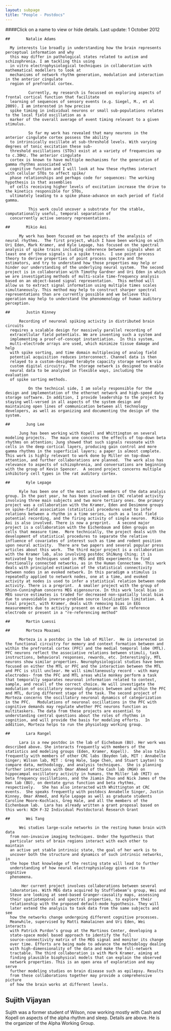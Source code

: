 ```yaml
---
layout: subpage
title: "People - Postdocs"
---
```


####Click on a name to view or hide details. Last update: 1 October 2012

    ##       Natalie Adams
      
      My interests lie broadly in understanding how the brain represents perceptual information and why
      this may differ in pathological states related to autism and schizophrenia. I am tackling this using
      in vitro electrophysiological techniques in collaboration with mathematical modellers to look at
      mechanisms of network rhythm generation, modulation and interaction in the anterior cingulate
      region of prefrontal cortex.

              Currently, my research is focussed on exploring aspects of frontal cortical function that facilitate
      learning of sequences of sensory events (e.g. Siegel, M., et al 2009). I am interested in how precise
      spike timing in individual neurons or small sub-populations relates to the local field oscillation as a
      marker of the overall average of event timing relevant to a given stimulus.

              So far my work has revealed that many neurons in the anterior cingulate cortex possess the ability
      to intrinsically oscillate at sub-threshold levels. With varying degrees of tonic excitation these sub-
      threshold oscillations (STOs) exist at a variety of frequencies up to c.30Hz. The anterior cingulate
      cortex is known to have multiple mechanisms for the generation of gamma rhythms associated with
      cognitive function and I will look at how these rhythms interact with cellular STOs to affect spike/
      phase relationships and perhaps code for sequences: The working hypothesis is that assemblies
      of cells receiving higher levels of excitation increase the drive to the kinetics responsible for STOs,
      ultimately leading to a spike phase-advance on each period of field gamma.

              This work could uncover a substrate for the stable, computationally useful, temporal separation of
      concurrently active sensory representations.
       
    ##       Mikio Aoi

          My work has been focused on two aspects of the analysis of neural rhythms.  The first project, which I have been working on with Uri Eden, Mark Kramer, and Kyle Lepage, has focused on the spectral analysis of spike trains including coherence between signals when at least one of those signals is a spike train.  I use point process theory to derive properties of point process spectra and the estimators, and try to understand how those properties may help or hinder our understanding of the underlying neural system.  The second project is in collaboration with Timothy Gardner and Uri Eden in which we are investigating methods of multi-scale time-frequency analysis based on an object-based signal representation.  This method will allow us to extract signal information using multiple times scales simultaneously. This method may help to construct sharper spectral representations than are currently possible and we believe this operation may help to understand the phenomenology of human auditory perception.      
 
    ##       Justin Kinney

          Recording of neuronal spiking activity in distributed brain circuits
      requires a scalable design for massively parallel recording of
      extracellular field potentials. We are inventing such a system and
      implementing a proof-of-concept instantiation.  In this system,
      multi-electrode arrays are used, which minimize tissue damage and help
      with spike sorting, and time domain multiplexing of analog field
      potential acquisition reduces interconnect. Channel data is then
      relayed to a custom-designed terabyte capacity storage network via
      custom digital circuitry. The storage network is designed to enable
      neural data to be analyzed in flexible ways, including the evaluation
      of spike sorting methods.

              On the technical side, I am solely responsible for the design and implementation of the ethernet network and high-speed data storage software. In addition, I provide leadership to the project by staying well-versed in all aspects of the system design and maintaining open lines of communication between all technology developers, as well as organizing and documenting the design of the system.
      
    ##       Jung Lee

          Jung has been working with Kopell and Whittington on several modeling projects.  The main one concerns the effects of top-down beta rhythms on attention; Jung showed that such signals resonate with cells in the deep cortical layers, producing gain control and more gamma rhythms in the superficial layers; a paper is almost complete.  This work is highly relevant to work done by Miller on top-down attention, and further collaborations are planned.  The work also has relevance to aspects of schizophrenia, and conversations are beginning with the group of Kevin Spencer.  A second project concerns multiple inhibitory cell types in the rat auditory cortex.  
      
    ##       Kyle Lepage

          Kyle has been one of the most active members of the data analyis group. In the past year, he has been involved in CRC related activity involving three main subjects and two more tertiary ones. One primary project was a collaboration with the Kramer, Eden and Desimone groups on spike-field association (statistical procedures used to infer relations between a rhythm in a time series, such as a local field potential recording, and the firing activity of single neuron.  Mikio Aoi is also involved. There is now a preprint.   A second major project is a collaboration with the Eichenbaum and Eden groups on cells that measure time.  More technically, the project deals with the development of statistical procedures to separate the relative influence of covariates of interest such as time and rodent position upon neural activity.  There are two papers and several popular press articles about this work.  The third major project is a collaboration with the Kramer lab, also involving postdoc ShiNung Ching; it is motivated by techniques used in MEG and EEG experiments to find functionally connected networks, as in the Human Connectome. This work deals with principled estimation of the statistical connectivity between nodes in an evoked network. In this paradigm a stimulus is repeatedly applied to network nodes, one at a time, and evoked activity at nodes is used to infer a statistical relation between node activity. There is a preprint.  A smaller project with the group of Shinn-Cunningham concerns MEG eigensource. In this work local bias in MEG source estimates is traded for decreased non-spatially local bias due to unavoidable inverse-problem source localization limitation.  A final project, with Kramer, deals with removing bias in EEG measurements due to activity present on either an EEG reference electrode or present in a "re-referencing method"
      
    ##       Martin Luessi

    ##       Morteza Moazami

          Morteza is a postdoc in the lab of Miller.  He is interested in the functional circuitry for memory and context formation between and within the prefrontal cortex (PFC) and the medial temporal lobe (MTL).  PFC neurons reflect the associative relations between stimuli, task instructions, behavioral responses, rewards, etc. Interestingly, MTL neurons show similar properties. Neurophysiological studies have been focused on either the MTL or PFC and the interaction between the MTL and PFC is still unclear. He will simultaneously record - with many electrodes- from the PFC and MTL areas while monkey perform a task that temporally separates neuronal information related to context, sample, and recall of the correct choice. He will investigate the modulation of oscillatory neuronal dynamics between and within the PFC and MTL, during different stage of the task. The second project of Morteza concerns the oscillatory neuronal dynamics of categorization in the PFC.   Modulations of neuronal oscillations in the PFC with cognitive demands may regulate whether PFC neurons function as multitaskers. The data from these projects are essential to understanding central questions about the roles of rhythms in cognition, and will provide the basis for modeling efforts.  In addition, Morteza helps to run the physiology working group.
      
    ##       Lara Rangel

          Lara is a new postdoc in the lab of Eichebaum (BU). Her work was described above. She interacts frequently with members of the statistics and modeling groups (Eden, Kramer, Kopell).  She also talks frequently with members of other CRC labs (Boyden lab, MIT : Annabelle Singer; Wilson lab, MIT : Greg Hale, Sage Chen, and Stuart Layton) to compare data, methodology, and analysis techniques.  She is planning further interactions with Omar Ahmed of the Cash lab (MGH) on hippocampal oscillatory activity in humans, the Miller lab (MIT) on beta frequency oscillations, and the Jiamin Zhuo and Nick James of the Han lab (BU), on dentate gyrus function and beta rhythms, respectively.   She has also interacted with Whittington at CRC events.  She speaks frequently with postdocs Annabelle Singer, Justin Kinney, Omar Ahmed, and Kyle Lepage as well as graduate students Caroline Moore-Kochlacs, Greg Hale, and all the members of the Eichenbaum lab.  Lara has already written a grant proposal based on this work: NIH F-32 Individual Postdoctoral Research Grant
      
    ##       Wei Tang

          Wei studies large-scale networks in the resting human brain with data
      from non-invasive imaging techniques. Under the hypothesis that
      particular sets of brain regions interact with each other to maintain
      an active yet stable intrinsic state, the goal of her work is to
      uncover both the structure and dynamics of such intrinsic networks, in
      the hope that knowledge of the resting state will lead to further
      understanding of how neural electrophysiology gives rise to cognitive
      phenomena.
   
           Her current project involves collaborations between several
      laboratories. With MEG data acquired by Stufflebeam’s group, Wei and
      Steve are looking at seed-based Granger-causality maps, assessing
      their spatiotemporal and spectral properties, to explore their
      relationship with the proposed default-mode hypothesis. They will
      later extend the analysis to task data from the same subjects and see
      how the networks change undergoing different cognitive processes.
      Meanwhile, supervised by Matti Hamalainen and Uri Eden, Wei interacts
      with Patrick Purdon’s group at the Martinos Center, developing a
      state-space model based approach to identify the full
      source-connectivity matrix of the MEG signal and monitor its change
      over time. Efforts are being made to advance the methodology dealing
      with high-dimensionality of the data and make the full-network
      tractable. The third collaboration is with Mark Kramer, aiming at
      finding plausible biophysical models that can explain the observed
      network properties. This is an open area of exploration and may serve
      further modeling studies on brain disease such as epilepsy. Results
      from these collaborations together may provide a comprehensive picture
      of how the brain works at different levels.
      
## Sujith Vijayan

Sujith was a former student of Wilson, now working mostly with Cash and Kopell on aspects of the alpha rhythm and sleep.  Details are above. He is the organizer of the Alpha Working Group.
      
